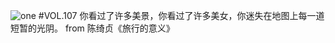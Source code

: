 ![one](http://image.wufazhuce.com/FkRVnefU8VXEP-nqiKI7Yw7HTS1j)
#VOL.107
你看过了许多美景，你看过了许多美女，你迷失在地图上每一道短暂的光阴。 from 陈绮贞《旅行的意义》